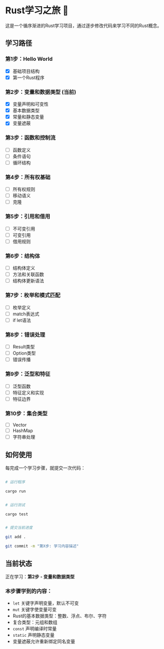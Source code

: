 
# Rust学习之旅 🦀

这是一个循序渐进的Rust学习项目，通过逐步修改代码来学习不同的Rust概念。

## 学习路径

### 第1步：Hello World

- [X] 基础项目结构
- [X] 第一个Rust程序

### 第2步：变量和数据类型 (当前)

- [X] 变量声明和可变性
- [X] 基本数据类型
- [X] 常量和静态变量
- [X] 变量遮蔽

### 第3步：函数和控制流

- [ ] 函数定义
- [ ] 条件语句
- [ ] 循环结构

### 第4步：所有权基础

- [ ] 所有权规则
- [ ] 移动语义
- [ ] 克隆

### 第5步：引用和借用

- [ ] 不可变引用
- [ ] 可变引用
- [ ] 借用规则

### 第6步：结构体

- [ ] 结构体定义
- [ ] 方法和关联函数
- [ ] 结构体更新语法

### 第7步：枚举和模式匹配

- [ ] 枚举定义
- [ ] match表达式
- [ ] if let语法

### 第8步：错误处理

- [ ] Result类型
- [ ] Option类型
- [ ] 错误传播

### 第9步：泛型和特征

- [ ] 泛型函数
- [ ] 特征定义和实现
- [ ] 特征边界

### 第10步：集合类型

- [ ] Vector
- [ ] HashMap
- [ ] 字符串处理

## 如何使用

每完成一个学习步骤，就提交一次代码：

```bash

# 运行程序

cargo run


# 运行测试

cargo test


# 提交当前进度

git add .

git commit -m "第X步: 学习内容描述"

```

## 当前状态

正在学习：**第2步 - 变量和数据类型**

### 本步骤学到的内容：

- `let` 关键字声明变量，默认不可变
- `mut` 关键字使变量可变
- Rust的基本数据类型：整数、浮点、布尔、字符
- 复合类型：元组和数组
- `const` 声明编译时常量
- `static` 声明静态变量
- 变量遮蔽允许重新绑定同名变量
